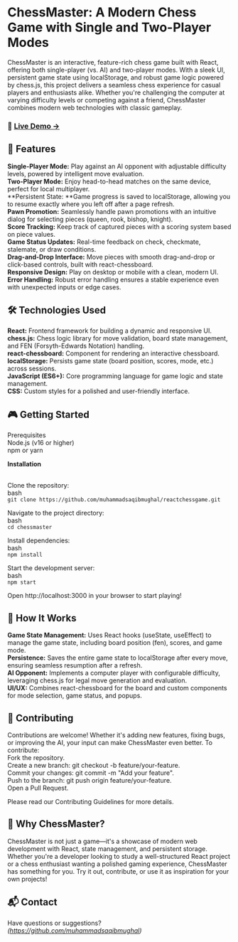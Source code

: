 # ChessMaster: A Modern Chess Game with Single and Two-Player Modes
 

ChessMaster is an interactive, feature-rich chess game built with React, offering both single-player (vs. AI) and two-player modes. With a sleek UI, persistent game state using localStorage, and robust game logic powered by chess.js, this project delivers a seamless chess experience for casual players and enthusiasts alike. Whether you're challenging the computer at varying difficulty levels or competing against a friend, ChessMaster combines modern web technologies with classic gameplay.

### 🔗 **[Live Demo →](https://react-chess-game-nu.vercel.app/)**

## 🚀 Features
**Single-Player Mode:** Play against an AI opponent with adjustable difficulty levels, powered by intelligent move evaluation.<br>
**Two-Player Mode:** Enjoy head-to-head matches on the same device, perfect for local multiplayer.<br>
**Persistent State: **Game progress is saved to localStorage, allowing you to resume exactly where you left off after a page refresh.<br>
**Pawn Promotion:** Seamlessly handle pawn promotions with an intuitive dialog for selecting pieces (queen, rook, bishop, knight).<br>
**Score Tracking:** Keep track of captured pieces with a scoring system based on piece values.<br>
**Game Status Updates:** Real-time feedback on check, checkmate, stalemate, or draw conditions.<br>
**Drag-and-Drop Interface:** Move pieces with smooth drag-and-drop or click-based controls, built with react-chessboard.<br>
**Responsive Design:** Play on desktop or mobile with a clean, modern UI.<br>
**Error Handling:** Robust error handling ensures a stable experience even with unexpected inputs or edge cases.<br>
## 🛠️ Technologies Used
**React:** Frontend framework for building a dynamic and responsive UI.<br>
**chess.js:** Chess logic library for move validation, board state management, and FEN (Forsyth-Edwards Notation) handling.<br>
**react-chessboard:** Component for rendering an interactive chessboard.<br>
**localStorage:** Persists game state (board position, scores, mode, etc.) across sessions.<br>
**JavaScript (ES6+):** Core programming language for game logic and state management.<br>
**CSS:** Custom styles for a polished and user-friendly interface.<br>
## 🎮 Getting Started
Prerequisites<br>
Node.js (v16 or higher)<br>
npm or yarn<br>

**Installation<br>**<br>

Clone the repository:<br>
bash<br>
`git clone https://github.com/muhammadsaqibmughal/reactchessgame.git`<br>

Navigate to the project directory:<br>
bash<br>
`cd chessmaster`<br>

Install dependencies:<br>
bash<br>
`npm install`

Start the development server:<br>
bash<br>
`npm start`<br>

Open http://localhost:3000 in your browser to start playing!<br>


## 🧠 How It Works
**Game State Management:** Uses React hooks (useState, useEffect) to manage the game state, including board position (fen), scores, and game mode.<br>
**Persistence:** Saves the entire game state to localStorage after every move, ensuring seamless resumption after a refresh.<br>
**AI Opponent:** Implements a computer player with configurable difficulty, leveraging chess.js for legal move generation and evaluation.<br>
**UI/UX:** Combines react-chessboard for the board and custom components for mode selection, game status, and popups.<br>

## 🤝 Contributing
Contributions are welcome! Whether it's adding new features, fixing bugs, or improving the AI, your input can make ChessMaster even better. 
To contribute:<br>
Fork the repository.<br>
Create a new branch: git checkout -b feature/your-feature.<br>
Commit your changes: git commit -m "Add your feature".<br>
Push to the branch: git push origin feature/your-feature.<br>
Open a Pull Request.<br>

Please read our Contributing Guidelines for more details.<br>


## 🌟 Why ChessMaster?
ChessMaster is not just a game—it's a showcase of modern web development with React, state management, and persistent storage. Whether you're a developer looking to study a well-structured React project or a chess enthusiast wanting a polished gaming experience, ChessMaster has something for you. Try it out, contribute, or use it as inspiration for your own projects!

## 📬 Contact
Have questions or suggestions? _(https://github.com/muhammadsaqibmughal)_
